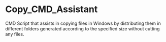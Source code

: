 # Copy_CMD_Assistant
CMD Script that assists in copying files in Windows by distributing them in different folders generated according to the specified size without cutting any files.
